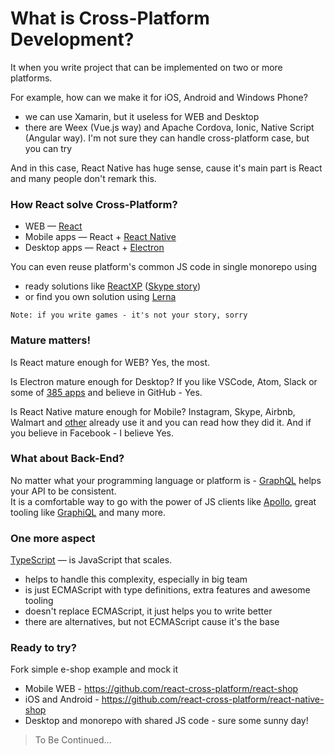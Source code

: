 # What is Cross-Platform Development?

It when you write project that can be implemented on two or more platforms.

For example, how can we make it for iOS, Android and Windows Phone?

* we can use Xamarin, but it useless for WEB and Desktop
* there are Weex (Vue.js way) and Apache Cordova, Ionic, Native Script (Angular way). I'm not sure they can handle cross-platform case, but you can try

And in this case, React Native has huge sense, cause it's main part is React and many people don't remark this.

### How React solve Cross-Platform?

* WEB — [React](https://facebook.github.io/react/)
* Mobile apps — React + [React Native](https://facebook.github.io/react-native/)
* Desktop apps — React + [Electron](https://electron.atom.io/)

You can even reuse platform's common JS code in single monorepo using

* ready solutions like [ReactXP](https://microsoft.github.io/reactxp/) ([Skype story](https://microsoft.github.io/reactxp/blog/2017/04/06/introducing-reactxp.html)) 
* or find you own solution using [Lerna](https://lernajs.io/)

`Note: if you write games - it's not your story, sorry`

### Mature matters!

Is React mature enough for WEB? Yes, the most.

Is Electron mature enough for Desktop? If you like VSCode, Atom, Slack or some of [385 apps](https://electron.atom.io/apps/) and believe in GitHub - Yes.

Is React Native mature enough for Mobile? Instagram, Skype, Airbnb, Walmart and [other](https://facebook.github.io/react-native/showcase.html) already use it and you can read how they did it. And if you believe in Facebook - I believe Yes.

### What about Back-End?

No matter what your programming language or platform is - [GraphQL](http://graphql.org/) helps your API to be consistent.
<br/> 
It is a comfortable way to go with the power of JS clients like [Apollo](http://dev.apollodata.com/), great tooling like [GraphiQL](https://github.com/graphql/graphiql) and many more.

### One more aspect

[TypeScript](https://www.typescriptlang.org/) — is JavaScript that scales.

* helps to handle this complexity, especially in big team
* is just ECMAScript with type definitions, extra features and awesome tooling
* doesn't replace ECMAScript, it just helps you to write better
* there are alternatives, but not ECMAScript cause it's the base

### Ready to try?

Fork simple e-shop example and mock it

* Mobile WEB - https://github.com/react-cross-platform/react-shop
* iOS and Android - https://github.com/react-cross-platform/react-native-shop
* Desktop and monorepo with shared JS code - sure some sunny day!

> To Be Continued...
